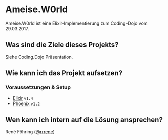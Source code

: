 # Ameise.W0rld

Ameise.W0rld ist eine Elixir-Implementierung zum Coding-Dojo vom 29.03.2017.

## Was sind die Ziele dieses Projekts?

Siehe Coding.Dojo Präsentation.


## Wie kann ich das Projekt aufsetzen?

### Voraussetzungen & Setup

* [Elixir](http://elixir-lang.org) `v1.4`
* [Phoenix](http://phoenixframework.org) `v1.2`

## Wen kann ich intern auf die Lösung ansprechen?

René Föhring ([@rrrene](https://github.com/rrrene))
